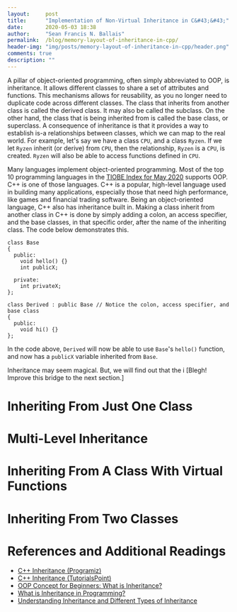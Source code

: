 ```yaml
---
layout:     post
title:      "Implementation of Non-Virtual Inheritance in C&#43;&#43;"
date:       2020-05-03 18:38
author:     "Sean Francis N. Ballais"
permalink:  /blog/memory-layout-of-inheritance-in-cpp/
header-img: "img/posts/memory-layout-of-inheritance-in-cpp/header.png"
comments: true
description: ""
---
```


A pillar of object-oriented programming, often simply abbreviated to OOP, is inheritance. It allows different classes to share a set of attributes and functions. This mechanisms allows for reusability, as you no longer need to duplicate code across different classes. The class that inherits from another class is called the derived class. It may also be called the subclass. On the other hand, the class that is being inherited from is called the base class, or superclass. A consequence of inheritance is that it provides a way to establish is-a relationships between classes, which we can map to the real world. For example, let's say we have a class `CPU`, and a class `Ryzen`. If we let `Ryzen` inherit (or derive) from `CPU`, then the relationship, `Ryzen` is a `CPU`, is created. `Ryzen` will also be able to access functions defined in `CPU`.

Many languages implement object-oriented programming. Most of the top 10 programming languages in the [TIOBE Index for May 2020](https://web.archive.org/web/20200503005803/https://www.tiobe.com/tiobe-index/) supports OOP. C++ is one of those languages. C++ is a popular, high-level language used in building many applications, especially those that need high performance, like games and financial trading software. Being an object-oriented language, C++ also has inheritance built in. Making a class inherit from another class in C++ is done by simply adding a colon, an access specifier, and the base classes, in that specific order, after the name of the inheriting class. The code below demonstrates this.

    class Base
    {
      public:
        void hello() {}
        int publicX;

      private:
        int privateX;
    };

    class Derived : public Base // Notice the colon, access specifier, and base class
    {
      public:
        void hi() {}
    };

In the code above, `Derived` will now be able to use `Base`'s `hello()` function, and now has a `publicX` variable inherited from `Base`.

Inheritance may seem magical. But, we will find out that the i [Blegh! Improve this bridge to the next section.]

# Inheriting From Just One Class

# Multi-Level Inheritance

# Inheriting From A Class With Virtual Functions

# Inheriting From Two Classes

# References and Additional Readings

 * [C++ Inheritance (Programiz)](https://www.programiz.com/cpp-programming/inheritance)
 * [C++ Inheritance (TutorialsPoint)](https://www.tutorialspoint.com/cplusplus/cpp_inheritance.htm)
 * [OOP Concept for Beginners: What is Inheritance?](https://stackify.com/oop-concept-inheritance/)
 * [What is Inheritance in Programming?](https://www.educba.com/what-is-inheritance-in-programming/)
 * [Understanding Inheritance and Different Types of Inheritance](https://www.dotnettricks.com/learn/oops/understanding-inheritance-and-different-types-of-inheritance)
